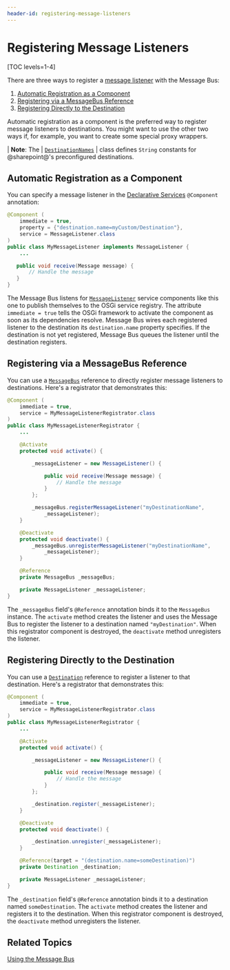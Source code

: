 ```yaml
---
header-id: registering-message-listeners
---
```


# Registering Message Listeners

[TOC levels=1-4]

There are three ways to register a 
[message listener](/docs/7-2/frameworks/-/knowledge_base/f/using-the-message-bus#message-listeners) 
with the Message Bus: 

1.  [Automatic Registration as a Component](#automatic-registration-as-a-component)
2.  [Registering via a MessageBus Reference](#registering-via-a-messagebus-reference)
3.  [Registering Directly to the Destination](#registering-directly-to-the-destination)

Automatic registration as a component is the preferred way to register message 
listeners to destinations. You might want to use the other two ways if, for 
example, you want to create some special proxy wrappers. 

| **Note**: The 
| [`DestinationNames`](@platform-ref@/7.2-latest/javadocs/portal-kernel/com/liferay/portal/kernel/messaging/DestinationNames.html) 
| class defines `String` constants for @sharepoint@'s preconfigured destinations. 

## Automatic Registration as a Component

You can specify a message listener in the 
[Declarative Services](/docs/7-2/frameworks/-/knowledge_base/f/declarative-services) 
`@Component` annotation: 

```java
@Component (
    immediate = true,
    property = {"destination.name=myCustom/Destination"},
    service = MessageListener.class
)
public class MyMessageListener implements MessageListener {
    ...

   public void receive(Message message) {
       // Handle the message
   }
}
```

The Message Bus listens for 
[`MessageListener`](@platform-ref@/7.2-latest/javadocs/portal-kernel/com/liferay/portal/kernel/messaging/MessageListener.html) 
service components like this one to publish themselves to the OSGi service 
registry. The attribute `immediate = true` tells the OSGi framework to activate 
the component as soon as its dependencies resolve. Message Bus wires each 
registered listener to the destination its `destination.name` property 
specifies. If the destination is not yet registered, Message Bus queues the 
listener until the destination registers. 

## Registering via a MessageBus Reference

You can use a 
[`MessageBus`](@platform-ref@/7.2-latest/javadocs/portal-kernel/com/liferay/portal/kernel/messaging/MessageBus.html) 
reference to directly register message listeners to destinations. Here's a 
registrator that demonstrates this: 

```java
@Component (
    immediate = true,
    service = MyMessageListenerRegistrator.class
)
public class MyMessageListenerRegistrator {
    ...

    @Activate
    protected void activate() {

        _messageListener = new MessageListener() {

            public void receive(Message message) {
                // Handle the message
            }
        };

        _messageBus.registerMessageListener("myDestinationName",  
            _messageListener);
    }

    @Deactivate
    protected void deactivate() {
        _messageBus.unregisterMessageListener("myDestinationName",  
            _messageListener);
    }

    @Reference
    private MessageBus _messageBus;

    private MessageListener _messageListener;
}
```

The `_messageBus` field's `@Reference` annotation binds it to the `MessageBus` 
instance. The `activate` method creates the listener and uses the Message Bus to 
register the listener to a destination named `"myDestination"`. When this 
registrator component is destroyed, the `deactivate` method unregisters the 
listener. 

## Registering Directly to the Destination

You can use a 
[`Destination`](@platform-ref@/7.2-latest/javadocs/portal-kernel/com/liferay/portal/kernel/messaging/Destination.html) 
reference to register a listener to that destination. Here's a registrator that 
demonstrates this: 

```java
@Component (
    immediate = true,
    service = MyMessageListenerRegistrator.class
)
public class MyMessageListenerRegistrator {
    ...

    @Activate
    protected void activate() {

        _messageListener = new MessageListener() {

            public void receive(Message message) {
                // Handle the message
            }
        };

        _destination.register(_messageListener);
    }

    @Deactivate
    protected void deactivate() {

        _destination.unregister(_messageListener);
    }

    @Reference(target = "(destination.name=someDestination)")
    private Destination _destination;

    private MessageListener _messageListener;
}
```

The `_destination` field's `@Reference` annotation binds it to a destination
named `someDestination`. The `activate` method creates the listener and
registers it to the destination. When this registrator component is destroyed,
the `deactivate` method unregisters the listener. 

## Related Topics

[Using the Message Bus](/docs/7-2/frameworks/-/knowledge_base/f/using-the-message-bus)
